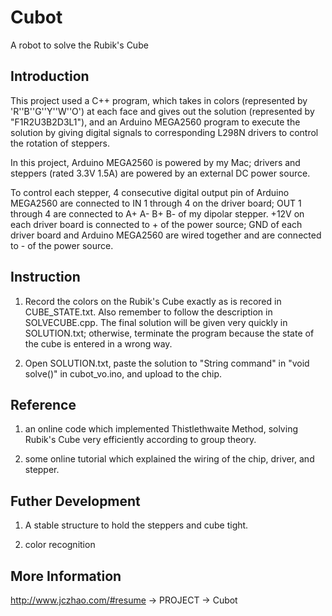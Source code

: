 # Cubot
A robot to solve the Rubik's Cube

## Introduction
This project used a C++ program, which takes in colors (represented by 'R''B''G''Y''W''O') at each face and gives out the solution (represented by "F1R2U3B2D3L1"), and an Arduino MEGA2560 program to execute the solution by giving digital signals to corresponding L298N drivers to control the rotation of steppers.

In this project, Arduino MEGA2560 is powered by my Mac; drivers and steppers (rated 3.3V 1.5A) are powered by an external DC power source. 

To control each stepper, 4 consecutive digital output pin of Arduino MEGA2560 are connected to IN 1 through 4 on the driver board; OUT 1 through 4 are connected to A+ A- B+ B- of my dipolar stepper. +12V on each driver board is connected to + of the power source; GND of each driver board and Arduino MEGA2560 are wired together and are connected to - of the power source. 

## Instruction
1. Record the colors on the Rubik's Cube exactly as is recored in CUBE_STATE.txt. Also remember to follow the description in SOLVECUBE.cpp. The final solution will be given very quickly in SOLUTION.txt; otherwise, terminate the program because the state of the cube is entered in a wrong way. 

2. Open SOLUTION.txt, paste the solution to "String command" in "void solve()" in cubot_vo.ino, and upload to the chip. 

## Reference
1. an online code which implemented Thistlethwaite Method, solving Rubik's Cube very efficiently according to group theory.

2. some online tutorial which explained the wiring of the chip, driver, and stepper.

## Futher Development
1. A stable structure to hold the steppers and cube tight.

2. color recognition

## More Information
http://www.jczhao.com/#resume -> PROJECT -> Cubot
